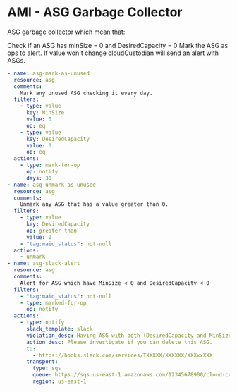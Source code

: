 # AMI - ASG Garbage Collector

ASG garbage collector which mean that:

Check if an ASG has minSize = 0 and DesiredCapacity = 0 Mark the ASG as
ops to alert. If value won\'t change cloudCustodian will send an alert
with ASGs.

``` yaml
- name: asg-mark-as-unused
  resource: asg
  comments: |
    Mark any unused ASG checking it every day.
  filters:
    - type: value
      key: MinSize
      value: 0
      op: eq
    - type: value
      key: DesiredCapacity
      value: 0
      op: eq
  actions:
    - type: mark-for-op
      op: notify
      days: 30
- name: asg-unmark-as-unused
  resource: asg
  comments: |
    Unmark any ASG that has a value greater than 0.
  filters:
    - type: value
      key: DesiredCapacity
      op: greater-than
      value: 0
    - "tag:maid_status": not-null
  actions:
    - unmark
- name: asg-slack-alert
  resource: asg
  comments: |
    Alert for ASG which have MinSize < 0 and DesiredCapacity < 0
  filters:
    - "tag:maid_status": not-null
    - type: marked-for-op
      op: notify
  actions:
    - type: notify
      slack_template: slack
      violation_desc: Having ASG with both (DesiredCapacity and MinSize) = 0.
      action_desc: Please investigate if you can delete this ASG.
      to:
        - https://hooks.slack.com/services/TXXXXX/XXXXXX/XXXxxXXX
      transport:
        type: sqs
        queue: https://sqs.us-east-1.amazonaws.com/12345678900/cloud-custodian-mailer
        region: us-east-1
```

